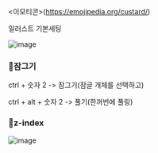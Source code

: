 <이모티콘>(https://emojipedia.org/custard/)


일러스트 기본세팅

![image](https://user-images.githubusercontent.com/129017041/230839492-01ab9da3-6060-4a6c-b1ab-12bc4f75bc2f.png)

### 🍮잠그기  
ctrl + 숫자 2  -> 잠그기(잠글 개체를 선택하고)

ctrl + alt + 숫자 2 -> 풀기(한꺼번에 풀링)


### 🍮z-index
![image](https://user-images.githubusercontent.com/129017041/230842252-7c9259d0-2cc9-4059-b01a-3131ece29a45.png)
